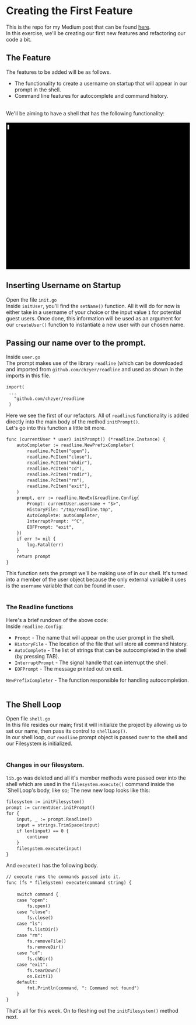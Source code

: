 # Creating the First Feature

This is the repo for my Medium post that can be found <a href="">here</a>.<br>
In this exercise, we'll be creating our first new features and refactoring our code a bit.<br>

## The Feature

The features to be added will be as follows.</br>
- The functionality to create a username on startup that will appear in our prompt in the shell.
- Command line features for autocomplete and command history.

<br>We'll be aiming to have a shell that has the following functionality:<br><br>
<img src="https://github.com/AlysonBee/GoVirtualFilesystem/blob/master/assets/demo1.gif"  height="400" />
## Inserting Username on Startup

Open the file `init.go`<br>
Inside `initUser`, you'll find the `setName()` function. All it will do for now is either take in a username of your choice or the input value `1` for potential 
guest users. Once done, this information will be used as an argument for our `createUser()` function to instantiate a new user with our chosen name.

## Passing our name over to the prompt.
Inside `user.go`<br>
The prompt makes use of the library `readline` (which can be downloaded and imported from `github.com/chzyer/readline` and used as shown in the imports in this file.
 ```
 import(
  ...
    "github.com/chzyer/readline
  )
  ```
  Here we see the first of our refactors. All of `readline`s functionality is added directly into the main body of the method `initPrompt()`.<br>
Let's go into this function a little bit more.
```
func (currentUser * user) initPrompt() (*readline.Instance) {
	autoCompleter := readline.NewPrefixCompleter(
		readline.PcItem("open"),
		readline.PcItem("close"),
		readline.PcItem("mkdir"),
		readline.PcItem("cd"),
		readline.PcItem("rmdir"),
		readline.PcItem("rm"),
		readline.PcItem("exit"),
	)
	prompt, err := readline.NewEx(&readline.Config{
		Prompt: currentUser.username + "$>",
		HistoryFile: "/tmp/readline.tmp",
		AutoComplete: autoCompleter,
		InterruptPrompt: "^C",
		EOFPrompt: "exit",
	})
	if err != nil {
		log.Fatal(err)
	}
	return prompt
}
```
This function sets the prompt we'll be making use of in our shell. It's turned into a member of the user object because the only external variable it uses is the `username` variable that can be found in `user`.<br><br>
### The Readline functions
Here's a brief rundown of the above code:<br>
Inside `readline.Config`:<br>
- `Prompt` - The name that will appear on the user prompt in the shell.
- `HistoryFile` - The location of the file that will store all command history.
- `AutoComplete` - The list of strings that can be autocompleted in the shell (by pressing TAB).
- `InterruptPrompt` - The signal handle that can interrupt the shell.
- `EOFPrompt` - The message printed out on exit.<br>


`NewPrefixCompleter` - The function responsible for handling autocompletion.<br><br>
## The Shell Loop
Open file `shell.go`<BR>
In this file resides our main; first it will initialize the project by allowing us to set our name, then pass its control to `shellLoop()`.<br>
In our shell loop, our `readline` prompt object is passed over to the shell and our Filesystem is initialized.<br><br>
### Changes in our filesystem.
`lib.go` was deleted and all it's member methods were passed over into the shell which are used in the `filesystem.execute()` command inside the `ShellLoop's body, like so;
The new new loop looks like this:
```
filesystem := initFilesystem()
prompt := currentUser.initPrompt()
for {
	input, _ := prompt.Readline()
	input = strings.TrimSpace(input)
	if len(input) == 0 {
		continue 
	}
	filesystem.execute(input)
}
```
And `execute()` has the following body.<br>
```
// execute runs the commands passed into it.
func (fs * fileSystem) execute(command string) {

	switch command {
	case "open":
		fs.open()
	case "close":	
		fs.close()
	case "ls":
		fs.listDir()
	case "rm":
		fs.removeFile()
		fs.removeDir() 
	case "cd":
		fs.chDir()
	case "exit":
		fs.tearDown()
		os.Exit(1)
	default:
		fmt.Println(command, ": Command not found")
	}
}
```
That's all for this week. On to fleshing out the `initFilesystem()` method next.
